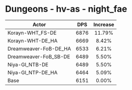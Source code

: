 # Dungeons - hv-as - night_fae
| Actor | DPS | Increase |
|---|:---:|:---:|
|Korayn-WHT_FS-DE|6876|11.79%|
|Korayn-WHT-DE_HA|6669|8.42%|
|Dreamweaver-FoB-DE_HA|6533|6.21%|
|Dreamweaver-FoB_SB-DE|6489|5.50%|
|Niya-GI_NTB-DE|6489|5.50%|
|Niya-GI_NTP-DE_HA|6464|5.09%|
|Base|6151|0.00%|
